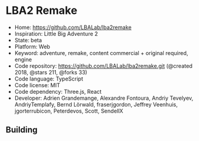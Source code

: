 # LBA2 Remake

- Home: https://github.com/LBALab/lba2remake
- Inspiration: Little Big Adventure 2
- State: beta
- Platform: Web
- Keyword: adventure, remake, content commercial + original required, engine
- Code repository: https://github.com/LBALab/lba2remake.git (@created 2018, @stars 211, @forks 33)
- Code language: TypeScript
- Code license: MIT
- Code dependency: Three.js, React
- Developer: Adrien Grandemange, Alexandre Fontoura, Andriy Tevelyev, AndriyTemplafy, Bernd Lörwald, fraserjgordon, Jeffrey Veenhuis, jgorterrubicon, Peterdevos, Scott, SendellX

## Building
